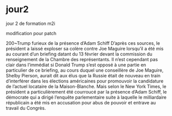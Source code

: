 # jour2
jour 2 de formation m2i

modification pour patch

200~Trump furieux de la présence d’Adam Schiff
D’après ces sources, le président a laissé exploser sa colère contre Joe Maguire lorsqu’il a été mis au courant d’un briefing datant du 13 février devant la commission du renseignement de la Chambre des représentants. Il n’est cependant pas clair dans l’immédiat si Donald Trump s’est opposé à une partie en particulier de ce briefing, au cours duquel une conseillère de Joe Maguire, Shelby Pierson, aurait dit aux élus que la Russie était de nouveau en train d’interférer dans les élections américaines pour promouvoir la candidature de l’actuel locataire de la Maison-Blanche.
Mais selon le New York Times, le président a particulièrement été courroucé par la présence d’Adam Schiff, le démocrate qui a dirigé l’enquête parlementaire suite à laquelle le milliardaire républicain a été mis en accusation pour abus de pouvoir et entrave au travail du Congrès.
